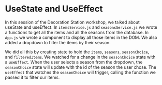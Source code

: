# UseState and UseEffect

In this session of the Decoration Station workshop, we talked about useState and useEffect. 
In `itemsService.js` and `seasonsService.js` we wrote a functions to get all the items and all the seasons from the database.
In `App.js` we wrote a component to display all those items in the DOM. We also added a dropdown to filter the items by their season. 

We did all this by creating state to hold the `items`, `seasons`, `seasonChoice`, and `filteredItems`. We watched for a change in the `seasonChoice` state with a `useEffect`. When the user selects a season from the dropdown, the `seasonChoice` state will update with the id of the season the user chose. The `useEffect` that watches the `seasonChoice` will trigger, calling the function we passed it to filter our items. 